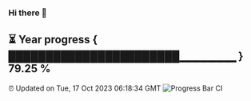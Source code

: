 ### Hi there 👋
⏳ Year progress { ███████████████████████▁▁▁▁▁▁▁ } 79.25 %
---
⏰ Updated on Tue, 17 Oct 2023 06:18:34 GMT
![Progress Bar CI](https://github.com/liununu/liununu/workflows/Progress%20Bar%20CI/badge.svg)
